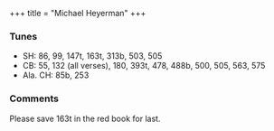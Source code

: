 +++
title = "Michael Heyerman"
+++
 
### Tunes

- SH: 86, 99, 147t, 163t, 313b, 503, 505
- CB: 55, 132 (all verses), 180, 393t, 478, 488b, 500, 505, 563, 575
- Ala. CH: 85b, 253
 

### Comments

Please save 163t in the red book for last.
